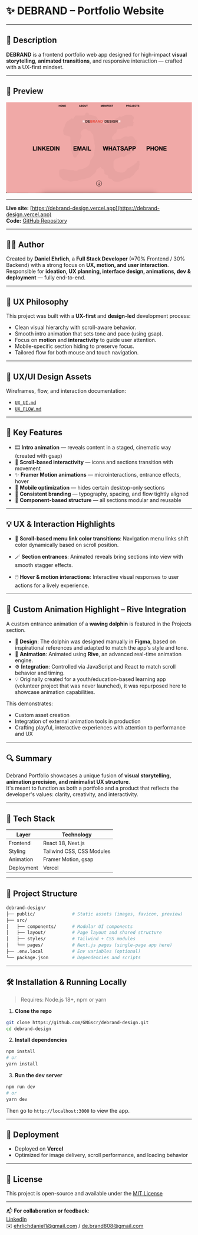 # ✨ DEBRAND – Portfolio Website

---

## 📌 Description

<!-- Interactive portfolio showcasing animations and UX-driven visuals built with Rive & Framer Motion. -->

**DEBRAND** is a frontend portfolio web app designed for high-impact **visual storytelling**, **animated transitions**, and responsive interaction — crafted with a UX-first mindset.

---

## 📸 Preview

[![Debrand Preview](./public/images/screenshot.png)](https://drive.google.com/file/d/1XyzABC12345678/view?usp=sharing)
<!-- 🎥 ![Debrand Preview](./public/images/screenshot.png) -->

<!-- ## 🎥 Live Preview -->

---

**Live site:** [https://debrand-design.vercel.app](https://debrand-design.vercel.app)  
**Code:** [GitHub Repository](https://github.com/GNGscr/debrand-design)

---

## 🧑‍💻 Author

Created by **Daniel Ehrlich**, a **Full Stack Developer** (≈70% Frontend / 30% Backend) with a strong focus on **UX, motion, and user interaction**.  
Responsible for **ideation, UX planning, interface design, animations, dev & deployment** — fully end-to-end.

---

## 🧠 UX Philosophy

This project was built with a **UX-first** and **design-led** development process:

- Clean visual hierarchy with scroll-aware behavior.
- Smooth intro animation that sets tone and pace (using gsap).
- Focus on **motion** and **interactivity** to guide user attention.
- Mobile-specific section hiding to preserve focus.
- Tailored flow for both mouse and touch navigation.

---

## 📐 UX/UI Design Assets

Wireframes, flow, and interaction documentation:

- [`UX_UI.md`](./UX_UI.md)
- [`UX_FLOW.md`](./UX_FLOW.md)
<!-- - [`WIREFRAMES.md`](./WIREFRAMES.md)§ -->

---

## 🎯 Key Features

- 🎞️ **Intro animation** — reveals content in a staged, cinematic way (created with gsap)
- 🧭 **Scroll-based interactivity** — icons and sections transition with movement
- ✨ **Framer Motion animations** — microinteractions, entrance effects, hover
- 📱 **Mobile optimization** — hides certain desktop-only sections
- 🎨 **Consistent branding** — typography, spacing, and flow tightly aligned
- 🧩 **Component-based structure** — all sections modular and reusable

---

## 💡 UX & Interaction Highlights

- 🔁 **Scroll-based menu link color transitions**:
  Navigation menu links shift color dynamically based on scroll position.

- 🪄 **Section entrances**:
  Animated reveals bring sections into view with smooth stagger effects.

- 🖱️ **Hover & motion interactions**:
  Interactive visual responses to user actions for a lively experience.

---

## 🐬 Custom Animation Highlight – Rive Integration

A custom entrance animation of a **waving dolphin** is featured in the Projects section.

- 🎨 **Design**: The dolphin was designed manually in **Figma**, based on inspirational references and adapted to match the app's style and tone.
- 🔧 **Animation**: Animated using **Rive**, an advanced real-time animation engine.
- ⚙️ **Integration**: Controlled via JavaScript and React to match scroll behavior and timing.
- 💡 Originally created for a youth/education-based learning app (volunteer project that was never launched), it was repurposed here to showcase animation capabilities.

This demonstrates:
- Custom asset creation
- Integration of external animation tools in production
- Crafting playful, interactive experiences with attention to performance and UX

---

## 🔍 Summary

Debrand Portfolio showcases a unique fusion of **visual storytelling, animation precision, and minimalist UX structure**.  
It's meant to function as both a portfolio and a product that reflects the developer's values: clarity, creativity, and interactivity.

---

## 🧱 Tech Stack

| Layer       | Technology                         |
|------------|-------------------------------------|
| Frontend   | React 18, Next.js                   |
| Styling    | Tailwind CSS, CSS Modules           |
| Animation  | Framer Motion, gsap                 |
| Deployment | Vercel                              |

---

## 📁 Project Structure

```bash
debrand-design/
├── public/              # Static assets (images, favicon, preview)
├── src/
│   ├── components/      # Modular UI components
│   ├── layout/          # Page layout and shared structure
│   ├── styles/          # Tailwind + CSS modules
│   └── pages/           # Next.js pages (single-page app here)
├── .env.local           # Env variables (optional)
└── package.json         # Dependencies and scripts
```

---

## 🛠️ Installation & Running Locally

> Requires: Node.js 18+, npm or yarn

1. **Clone the repo**
```bash
git clone https://github.com/GNGscr/debrand-design.git
cd debrand-design
```

2. **Install dependencies**
```bash
npm install
# or
yarn install
```

3. **Run the dev server**
```bash
npm run dev
# or
yarn dev
```

Then go to `http://localhost:3000` to view the app.

---

## 🚀 Deployment

- Deployed on **Vercel**
- Optimized for image delivery, scroll performance, and loading behavior

---

## 📜 License

This project is open-source and available under the [MIT License](LICENSE)

---

📬 **For collaboration or feedback**:  
[LinkedIn](https://linkedin.com/in/daniel-ehrlich-36a389136)  
✉️ ehrlichdaniel1@gmail.com / de.brand808@gmail.com
